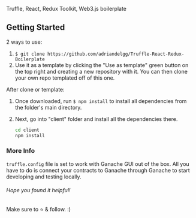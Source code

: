 Truffle, React, Redux Toolkit, Web3.js boilerplate

## Getting Started

2 ways to use:
1. `$ git clone https://github.com/adriandelgg/Truffle-React-Redux-Boilerplate`
2. Use it as a template by clicking the "Use as template" green button on the top right and creating a new repository with it. You can then clone your own repo templated off of this one.

After clone or template:

1. Once downloaded, run `$ npm install` to install all dependencies from the folder's main directory.

2. Next, go into "client" folder and install all the dependencies there.

   ```bash
   cd client
   npm install
   ```

### More Info

`truffle.config` file is set to work with Ganache GUI out of the box. All you have to do is connect your contracts to Ganache through Ganache to start developing and testing locally.

###### Hope you found it helpful!

Make sure to ⭐ & follow. :)